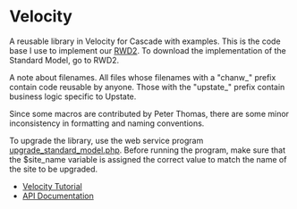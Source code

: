 # Velocity
A reusable library in Velocity for Cascade with examples. This is the code base I use to implement our <a href="https://github.com/wingmingchan/RWD2">RWD2</a>. To download the implementation of the Standard Model, go to RWD2.

A note about filenames. All files whose filenames with a "chanw_" prefix contain code reusable by anyone. Those with the "upstate_" prefix contain business logic specific to Upstate.

Since some macros are contributed by Peter Thomas, there are some minor inconsistency in formatting and naming conventions.

To upgrade the library, use the web service program <a href="https://github.com/wingmingchan/velocity/blob/master/library/upgrade_standard_model.php">upgrade_standard_model.php</a>. Before running the program, make sure that the $site_name variable is assigned the correct value to match the name of the site to be upgraded.

<ul>
<li>
<a href="http://www.upstate.edu/cascade-admin/formats/velocity/courses/index.php">Velocity Tutorial</a></li>
<li><a href="http://www.upstate.edu/cascade-admin/formats/velocity/api-documentation/index.php">API Documentation</a></li>
</ul>
